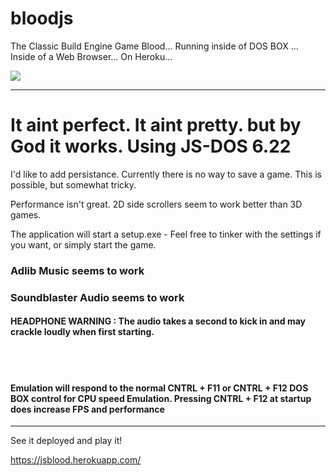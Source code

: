 # bloodjs
The Classic Build Engine Game Blood... Running inside of DOS BOX ... Inside of a Web Browser... On Heroku...


<img src="https://classicreload.com/sites/default/files/msdos_blood.png">
<HR> 

<h1>It aint perfect. It aint pretty. but by God it works. Using JS-DOS 6.22</h1>

I'd like to add persistance. Currently there is no way to save a game. This is possible, but somewhat tricky. 




Performance isn't great. 2D side scrollers seem to work better than 3D games. 

The application will start a setup.exe - Feel free to tinker with the settings if you want, or simply start the game.

<h3>Adlib Music seems to work</h3>
<h3>Soundblaster Audio seems to work</h3>
<h4>HEADPHONE WARNING : The audio takes a second to kick in and may crackle loudly when first starting.</h4> 

<br>
<br>
<h4>Emulation will respond to the normal CNTRL + F11 or CNTRL + F12 DOS BOX control for CPU speed Emulation. Pressing CNTRL + F12 at startup does increase FPS and performance</h4>


<HR>

See it deployed and play it!

https://jsblood.herokuapp.com/
